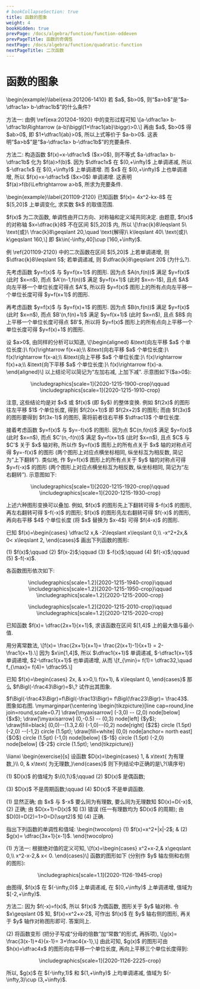```yaml
---
# bookCollapseSection: true
title: 函数的图象
weight: 4
bookHidden: true
prevPage: /docs/algebra/function/function-oddeven
prevPageTitle: 函数的奇偶性
nextPage: /docs/algebra/function/quadratic-function
nextPageTitle: 二次函数
---
```


# 函数的图象


<p>\begin{example}\label{exa:201206-1410}
    若 $a$, $b>0$, 则“$a>b$”是“$a-\dfrac1a> b-\dfrac1b$”的什么条件?
</p>
</myexample>
<mysolution>
    <p>方法一: 由例 \ref{exa:201204-1920} 中的变形过程可知
    \[a-\dfrac1a> b-\dfrac1b\Rightarrow
        (a-b)\biggl(1+\frac1{ab}\biggr)>0.\]
    再由 $a$, $b>0$ 得 $ab>0$, 即 $1+\dfrac1{ab}>0$, 所以上式等价于 $a-b>0$. 这表明“$a>b$”是“$a-\dfrac1a> b-\dfrac1b$”的充要条件.
</p>
<p>方法二: 构造函数 $f(x)=x-\dfrac1x$ ($x>0$), 则不等式 $a-\dfrac1a> b-\dfrac1b$ 化为 $f(a)>f(b)$. 因为 $\dfrac1x$ 在 $(0,+\infty)$ 上单调递减, 所以 $-\dfrac1x$ 在 $(0,+\infty)$ 上单调递增. 而 $x$ 在 $(0,+\infty)$ 上也单调递增, 所以 $f(x)=x-\dfrac1x$ ($x>0$) 单调递增. 这表明 $f(a)>f(b)\Leftrightarrow a>b$, 所求为充要条件.
</p>
</mysolution>

<p>\begin{example}\label{201109-2120}
    已知函数 $f(x)= 4x^2-kx-8$ 在 $[5,20]$ 上单调变化, 求实数 $k$ 的取值范围.
</p>
</myexample>
<mysolution>
    <p>$f(x)$ 为二次函数, 单调性由开口方向、对称轴和定义域共同决定. 由题意, $f(x)$ 的对称轴 $x=\dfrac{k}8$ 不在区间 $[5,20]$ 内, 所以
    \[\frac{k}8\leqslant 5\ \text{或}\ \frac{k}8\geqslant 20,\quad
        \text{解得}\ k\leqslant 40\ \text{或}\ k\geqslant 160,\]
    即 $k\in(-\infty,40]\cup [160,+\infty)$.
</p>
</mysolution>
<myremark>
    <p>例 \ref{201109-2120} 中的二次函数在区间 $[5,20]$ 上若单调递增, 则 $\dfrac{k}8\leqslant 5$; 若单调递减, 则 $\dfrac{k}8\geqslant 20$ (为什么?).
</p>
</myremark>

<p>先考虑函数 $y=f(x)$ 与 $y=f(x+1)$ 的图形. 因为点 $A(n,f(n))$ 满足 $y=f(x)$ (此时 $x=n$), 而点 $A'(n-1,f(n))$ 满足 $y=f(x+1)$ (此时 $x=n-1$), 且点 $A$ 向左平移一个单位长度可得点 $A'$, 所以将 $y=f(x)$ 图形上的所有点向左平移一个单位长度可得 $y=f(x+1)$ 的图形.
</p>
<p>再考虑函数 $y=f(x)$ 与 $y=f(x)+1$ 的图形. 因为点 $B(n,f(n))$ 满足 $y=f(x)$ (此时 $x=n$), 而点 $B'(n,f(n)+1)$ 满足 $y=f(x+1)$ (此时 $x=n$), 且点 $B$ 向上平移一个单位长度可得点 $B'$, 所以将 $y=f(x)$ 图形上的所有点向上平移一个单位长度可得 $y=f(x)+1$ 的图形.
</p>
<p>设 $a>0$, 由同样的分析可以知道, 
\[\begin{aligned}
    &\text{向左平移 $a$ 个单位长度:}\ f(x)\rightarrow f(x+a);\\
    &\text{向右平移 $a$ 个单位长度:}\ f(x)\rightarrow f(x-a);\\
    &\text{向上平移 $a$ 个单位长度:}\ f(x)\rightarrow f(x)+a;\\
    &\text{向下平移 $a$ 个单位长度:}\ f(x)\rightarrow f(x)-a.
\end{aligned}\]
以上结论可以简记为“左加右减, 上加下减”. 示意图如下($a>0$):
</p>
<p><center>
        \includegraphics[scale=1]{2020-1215-1900-crop}\qquad
        \includegraphics[scale=1]{2020-1215-1910-crop}
    </center>
</p>
<p>注意, 这些结论均是对 $x$ 或 $f(x)$ (即 $y$) 的整体变换. 例如 $f(2x)$ 的图形往左平移 $1$ 个单位长度, 得到 $f(2(x+1))$ 即 $f(2x+2)$ 的图形; 而由 $f(3x)$ 的图形要得到 $f(3x-1)$ 的图形, 需将前者往右平移 $\dfrac13$ 个单位长度.
</p>
<p>接着考虑函数 $y=f(x)$ 与 $y=-f(x)$ 的图形. 因为点 $C(n,f(n))$ 满足 $y=f(x)$ (此时 $x=n$), 而点 $C'(n,-f(n))$ 满足 $y=f(x+1)$ (此时 $x=n$), 且点 $C$ 与 $C'$ 关于 $x$ 轴对称, 所以作 $y=f(x)$ 图形上的所有点关于 $x$ 轴的对称点可得 $y=-f(x)$ 的图形 (两个图形上对应点横坐标相同, 纵坐标互为相反数, 简记为“上下翻转”). 类似地, 作 $y=f(x)$ 图形上的所有点关于 $y$ 轴的对称点可得 $y=f(-x)$ 的图形 (两个图形上对应点横坐标互为相反数, 纵坐标相同, 简记为“左右翻转”). 示意图如下:
</p>
<p><center>
        \includegraphics[scale=1]{2020-1215-1920-crop}\qquad
        \includegraphics[scale=1]{2020-1215-1930-crop}
    </center>
</p>
<p>上述六种图形变换可以叠加. 例如, $f(x)$ 的图形先上下翻转可得 $-f(x)$ 的图形, 再左右翻转可得 $-f(-x)$ 的图形; $f(x)$ 的图形先左右翻转可得 $f(-x)$ 的图形, 再向右平移 $4$ 个单位长度 (将 $x$ 替换为 $x-4$) 可得 $f(4-x)$ 的图形.
</p>
<p><myexample>
<p>已知 $f(x)=\begin{cases}
        \dfrac12 x,& -2\leqslant x\leqslant 0,\\
        -x^2+2x,& 0< x\leqslant 2,
    \end{cases}$ 画出下列函数的图形:
</p>
<p>(1) $f(x)$;\qquad (2) $f(x-2)$;\qquad (3) $-f(x)$;\qquad 
    (4) $f(-x)$;\qquad (5) $-f(-x)$.
</p>
</myexample>
<mysolution>
    <p>各函数图形依次如下:
</p>
<p><center>
        \includegraphics[scale=1.2]{2020-1215-1940-crop}\qquad
        \includegraphics[scale=1.2]{2020-1215-1950-crop}\qquad
        \includegraphics[scale=1.2]{2020-1215-2000-crop}
    </center>
</p>
<p><center>
        \includegraphics[scale=1.2]{2020-1215-2010-crop}\qquad
        \includegraphics[scale=1.2]{2020-1215-2020-crop}
    </center>
</p>
</mysolution>


<myexample>
<p>已知函数 $f(x)= \dfrac{2x+1}{x+1}$, 求该函数在区间 $[1,4]$ 上的最大值与最小值.
</p>
</myexample>
<mysolution>
    <p>用分离常数法, 
    \[f(x)= \frac{2x+1}{x+1}= \frac{2(x+1)-1}{x+1}
        = 2-\frac1{x+1}.\]
    因为 $x\in[1,4]$, 所以 $\dfrac1{x+1}$ 单调递减, $-\dfrac1{x+1}$ 单调递增, $2-\dfrac1{x+1}$ 也单调递增, 从而 
    \[f_{\min}= f(1)= \dfrac32,\quad f_{\max}= f(4)= \dfrac95.\]
</p>
</mysolution>

<myexample>
<p>已知 $f(x)=\begin{cases}
      2x, & x>0,\\
      f(x+1), & x\leqslant 0,
    \end{cases}$ 那么 $f\Bigl(-\frac43\Bigr)=$\,? 试作出其图象.
  </p>
</myexample>
</p>
<p><mysolution>
    <p>    $f\Bigl(-\frac43\Bigr)=f\Bigl(-\frac13\Bigr)= f\Bigl(\frac23\Bigr)= \frac43$. 图象如右图.
    \mymarginpar{\centering
      \begin{tikzpicture}[line cap=round,line join=round,scale=0.7]
        \draw[\myaxisarrow] (-3,0) -- (2,0) node[below] {$x$};
        \draw[\myaxisarrow] (0,-0.5) -- (0,3) node[left] {$y$};
        \draw[fill=black] (0,0)--(1.3,2.6) 
          (-1,0)--(0,2) node[right] {$2$} circle (1.5pt) (-2,0)
          --(-1,2) circle (1.5pt);
        \draw[fill=white] (0,0) node[anchor= north east] {$O$} circle (1.5pt) (-1,0) node[below] {$-1$} circle (1.5pt) 
          (-2,0) node[below] {$-2$}  circle (1.5pt);
      \end{tikzpicture}}
  </p>
</mysolution>


<p>\lianxi
  \begin{exercise}[s]
    设函数 $D(x)=\begin{cases}
      1, & x\text{ 为有理数,}\\
      0, & x\text{ 为无理数,}\end{cases}$
    则下列结论中正确的是\,?(填序号)
</p>
<p>(1) $D(x)$ 的值域为 $\{0,1\}$;\qquad
    (2) $D(x)$ 是偶函数;
</p>
<p>(3) $D(x)$ 不是周期函数;\qquad
    (4) $D(x)$ 不是单调函数.
  </p>
</myexercise>
</p>
<p><mysolution>
    <p>    (1) 显然正确; 由 $x$ 与 $-x$ 要么同为有理数, 要么同为无理数知 $D(x)=D(-x)$, (2) 正确; 由 $D(x+1)=D(x)$ 知 (3) 错误 (任一有理数均为 $D(x)$ 的周期); 由 $D(0)=D(2)=1>0=D(\sqrt2)$ 知 (4) 正确.
  </p>
</mysolution>

<myexample>
<p>指出下列函数的单调性和值域:
    \begin{twocolpro}
    (1) $f(x)=x^2+|x|-2$; & (2) $g(x)= \dfrac{3x+1}{x-1}$.
    \end{twocolpro}
</p>
</myexample>
<mysolution>
    <p>(1) 方法一: 根据绝对值的定义可知,
    \[f(x)=\begin{cases}
        x^2+x-2,& x\geqslant 0,\\
        x^2-x-2,& x< 0.
        \end{cases}\]
    函数的图形如下 (分别作 $y$ 轴左侧和右侧的图形):
</p>
<p><center>
        \includegraphics[scale=1.1]{2020-1126-1945-crop}
    </center>
</p>
<p>由图得, $f(x)$ 在 $(-\infty,0)$ 上单调递减, 在 $[0,+\infty)$ 上单调递增, 值域为 $[-2,+\infty)$.
</p>
<p>方法二: 因为 $f(-x)=f(x)$, 所以 $f(x)$ 为偶函数, 图形关于 $y$ 轴对称. 令 $x\geqslant 0$ 知, $f(x)=x^2+x-2$, 可作出 $f(x)$ 在 $y$ 轴右侧的图形, 再关于 $y$ 轴作对称图形即可. 答案同上. 
</p>
<p>(2) 将函数变形 (把分子写成“分母的倍数”加“常数”的形式, 再拆项),
    \[g(x)= \frac{3(x-1)+4}{x-1}= 3+\frac4{x-1},\]
    由此可知, $g(x)$ 的图形可由 $h(x)=\dfrac4x$ 的图形向右平移一个单位长度, 再向上平移三个单位长度得到:
</p>
<p><center>
        \includegraphics[scale=1]{2020-1126-2225-crop}
    </center>
</p>
<p>所以, $g(x)$ 在 $(-\infty,1)$ 和 $(1,+\infty)$ 上均单调递减, 值域为 $(-\infty,3)\cup (3,+\infty)$.
</p>
</mysolution>